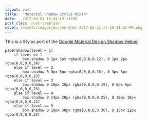 ```yaml
---
layout: post
title:  "Material Shadow Stylus Mixin"
date:   2017-04-01 15:44:19 +1200
post_class: post-template
cover: /assets/images/Screen-Shot-2017-03-31-at-10.41.52-PM.png
---
```


This is a Stylus port of the [Google Material Design Shadow Helper](https://medium.com/@Florian/freebie-google-material-design-shadow-helper-2a0501295a2d)

```
paperShadow(level = 1)
	if level == 1
		box-shadow 0 1px 3px rgba(0,0,0,0.12), 0 1px 2px rgba(0,0,0,0.24)
	else if level == 2
		box-shadow 0 3px 6px rgba(0,0,0,0.16), 0 3px 6px rgba(0,0,0,0.23)
	else if level == 3
		box-shadow 0 10px 20px rgba(0,0,0,0.19), 0 6px 6px rgba(0,0,0,0.23)
	else if level == 4
		box-shadow 0 14px 28px rgba(0,0,0,0.25), 0 10px 10px rgba(0,0,0,0.22)
	else if level == 5
		box-shadow 0 19px 38px rgba(0,0,0,0.30), 0 15px 12px rgba(0,0,0,0.22)
```